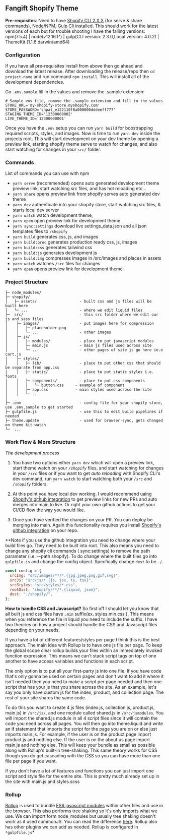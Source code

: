 ## Fangift Shopify Theme

**Pre-requisites**: Need to have [Shopify CLI 2.X.X](https://shopify.dev/themes/tools/cli) (for serve & share commands), [Node/NPM](https://nodejs.org/), [Gulp Cli](https://gulpjs.com/docs/en/getting-started/quick-start) installed. This should work for the latest versions of each but for trouble shooting I have the falling versions: npm(7.5.4) | node(v12.16.1^) | gulp(CLI version: 2.3.0,Local version: 4.0.2) | ThemeKit (1.1.6 darwin/amd64)

### Configuration

If you have all pre-requisites install from above then go ahead and download the latest release. After downloading the release/repo then `cd project-name` and run command `npm install`. This will install all of the development dependencies.

Go `.env.sample` fill in the values and remove the .sample extension:

```
# Sample env file, remove the .sample extension and fill in the values
STORE_URL='my-shopify-store.myshopify.com'
STORE_PASSWORD='shpat_e122110f8a000000dddeeff777'
STAGING_THEME_ID='12300000002'
LIVE_THEME_ID='12300000001'
```

Once you have the _`.env`_ setup you can run `yarn build` for boostrapping required scripts, styles, and images. Now is time to run `yarn dev` inside the projects root. This will start development on your dev theme by opening a preview link, starting shopify theme serve to watch for changes, and also start watching for changes in your _`src/`_ folder.

### Commands

List of commands you can use with npm

- `yarn serve` (recommended) opens auto generated development theme preview link, start watching src files, and has hot reloading etc...
- `yarn share` opens preview link from shopify serves auto generated dev theme
- `yarn dev` authenticate into your shopify store, start watching src files, & starts local dev server
- `yarn watch` watch development theme,
- `yarn open` open preview link for development theme
- `yarn sync:settings` download live settings_data.json and all json templates files to `/shopify`
- `yarn build` generates css, js, and images
- `yarn build:prod` generates production ready css, js, images
- `yarn build:css` generates tailwind css
- `yarn build:js` generates development js
- `yarn build:img` compresses images in /src/images and places in assets
- `yarn watch` watches `/src` files for changes
- `yarn open` opens preview link for development theme

### Project Structure

```
├─ node_modules/
├─ shopify/
│   ├─ assets/                   - built css and js files will be built here
│   └─ ...                       - where we edit liquid files
├─  src/                         - this src folder where we edit our js and sass files
│    ├─ images/                  - put images here for compression
│    │   ├─ placeholder.png
│    │   └─ ...                  - other images
│    ├─ js/
│    │   ├─ modules/             - place to put javascript modules
│    │   ├─ main.js              - main js files used across site
│    │   └─ ...                  - other pages of site js go here ie.e cart.js
│    ├─ styles/
│    │   ├─ lib/                 - place to put other css that should be separate from app.css
│    │   ├─ static/              - place to put static styles i.e. fonts
│    │   ├─ components/          - place to put css components
│    │   │   └─ button.css     - example of component
│    │   ├─ app.css            - main styles used across the site
│    │   └─ ...
│
├─ .env                          - config file for your shopify store, use .env.sample to get started
├─ gulpfile.js                   - use this to edit build pipelines if needed
├─ theme.update                  - used for browser-sync, gets changed on theme kit watch
└─  ...
```

### Work Flow & More Structure

_The development process_

1.  You have two options either `yarn dev` which will open a preview link, start theme watch on your _`/shopify`_ files, and start watching for changes in your _`/src`_ files or if you want to get _auto reloading_ with Shopify CLI's dev command, run `yarn watch` to start watching both your _`/src`_ and _`/shopify`_ folders.
2. At this point you have local dev working. I would recommend uaing [Shopify's github integration](https://shopify.dev/docs/themes/tools/github) to get preview links for new PRs and auto merges into main to live. Or right your own github actions to get your CI/CD flow the way you would like.

3.  Once you have verified the changes on your PR. You can deploy be merging into main. Again this functionality requires you install [Shopify's github integration](https://shopify.dev/docs/themes/tools/github) on your repo.

**Note if you use the github integration you need to change where your build files go. They need to be built into root. This also means you need to change any shopify cli commands ( sync:settings) to remove the path parameter (i.e. --path shopify). To do change where the built files go into `gulpfile.js` and change the config object. Specfically change `dest` to be `./`.

``` javascript
const config = {
  srcImg: "src/images/**/*.{jpg,jpeg,png,gif,svg}",
  srcJS: "src/js/*.{js, jsx, ts, tsx}",
  srcStyles: "src/styles/*.css",
  rootDist: "shopify/**/*.{liquid, json}",
  dest: "./shopify/",
};
```


**How to handle CSS and Javascript?**
So first off I should let you know that all built js and css files have `.min` suffix(ex. styles.min.css ). This means when you reference the file in liquid you need to include the suffix. I have two theories on how a project should handle the CSS and Javascript files depending on your needs.

If you have a lot of different features/styles per page I think this is the best approach. The main idea with Rollup is to have one js file per page. To keep the global scope clear rollup builds your files within an immediately invoked function expression. This means we can't stack script tags on top of one another to have access variables and functions in each script.

The only option is to put all your first-party js into one file. If you have code that's only gonna be used on certain pages and don't want to add it where it isn't needed then you need to make a script per page needed and then one script that has your js that you share across the site. As an example, let's say you only have custom js for the index, product, and collection page. The rest of your site shares the same code.

To do this you want to create 4 js files (index.js, collection.js, product.js, main.js) in `/src/js/`, and one module called shared.js in `/src/jsmodules`. You will import the shared.js module in all 4 script files since it will contain the code you need across all pages. You will then go into theme.liquid and write an if statement that imports the script for the page you are on or else just imports main.js. For example, if the user is on the product page import product.js and nothing else. If the user is on the about us page import main.js and nothing else. This will keep your bundle as small as possible along with Rollup's built-in tree-shaking. This same theory works for CSS though you do get cascading with the CSS so you can have more than one file per page if you want.

If you don't have a lot of features and functions you can just import one script and style file for the entire site. This is pretty much already set up in the site with main.js and styles.scss

### Rollup

[Rollup](https://rollupjs.org/guide/en/) is used to bundle [ES6 javascript modules](https://developer.mozilla.org/en-US/docs/Web/JavaScript/Guide/Modules) within other files and use in the browser. This also performs tree shaking so it's only imports what we use.
We can import form node_modules but usually tree shaking doesn't work as it used commonJS. You can read the difference [here](https://sazzer.github.io/blog/2015/05/12/Javascript-modules-ES5-vs-ES6/). Rollup also has other plugins we can add as needed.
Rollup is configured in `*gulpfile.js`\*
